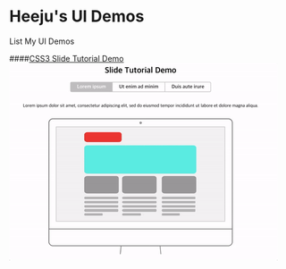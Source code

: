 # Heeju's UI Demos
List My UI Demos 

####[CSS3 Slide Tutorial Demo](https://heeju.github.io/css-demos/css3-animation-tutorial-slide/)
![css3-animation-tutorial-slide.gif](./previews/css3-animation-tutorial-slide.gif)
